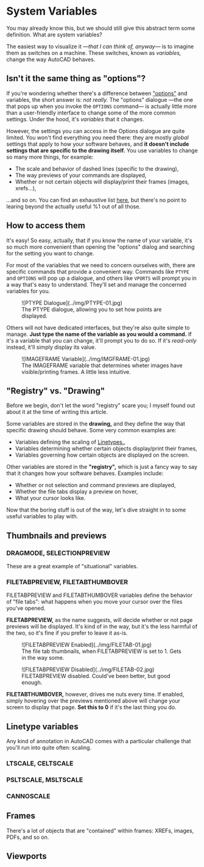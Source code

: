 # System Variables

You may already know this, but we should still give this abstract term some definition. What are system variables?

The easiest way to visualize it _—that I can think of, anyway—_ is to imagine them as switches on a machine. These switches, known as _variables,_ change the way AutoCAD behaves. 


## Isn't it the same thing as "options"?

If you're wondering whether there's a difference between ["options"](options.md) and variables, the short answer is: _not really._ The "options" dialogue —the one that pops up when you invoke the `OPTIONS` command— is actually little more than a user-friendly interface to change some of the more common settings. Under the hood, it's _variables_ that it changes.

However, the settings you can access in the Options dialogue are quite limited. You won't find everything you need there: they are mostly _global_ settings that apply to how your software behaves, and **it doesn't include settings that are specific to the drawing itself.** You use variables to change so many more things, for example:  

- The scale and behavior of dashed lines (specific to the drawing),  
- The way previews of your commands are displayed,  
- Whether or not certain objects will display/print their frames (images, xrefs...),  

...and so on. You can find an exhaustive list [here,](https://forums.autodesk.com/autodesk/attachments/autodesk/706/141573/1/AutoCAD%20System%20Variables.pdf) but there's no point to learing beyond the actually useful %1 out of all those.


## How to access them

It's easy! So easy, actually, that if you know the name of your variable, it's so much more convenient than opening the "options" dialog and searching for the setting you want to change.

For most of the variables that we need to concern ourselves with, there are specific commands that provide a convenient way. Commands like `PTYPE` and `OPTIONS` will pop up a dialogue, and others like `VPORTS` will prompt you in a way that's easy to understand. They'll set and manage the concerned variables for you.

<figure markdown="span">
  ![PTYPE Dialogue](../img/PTYPE-01.jpg)
  <figcaption>The PTYPE dialogue, allowing you to set how points are displayed.</figcaption>
</figure>

Others will not have dedicated interfaces, but they're also quite simple to manage. **Just type the name of the variable as you would a command.** If it's a variable that you can change, it'll prompt you to do so. If it's _read-only_ instead, it'll simply display its value.

<figure markdown="span">
  ![IMAGEFRAME Variable](../img/IMGFRAME-01.jpg)
  <figcaption>The IMAGEFRAME variable that determines wheter images have visible/printing frames. A little less intuitive.</figcaption>
</figure>


## "Registry" vs. "Drawing"

Before we begin, don't let the word "registry" scare you; I myself found out about it at the time of writing this article.

Some variables are stored in the **drawing,** and they define the way that specific drawing should behave. Some very common examples are:

- Variables defining the scaling of [Linetypes.](../workflow/linetypes.md),  
- Variables determining whether certain objects display/print their frames,  
- Variables governing how certain objects are displayed on the screen.

Other variables are stored in the **"registry",** which is just a fancy way to say that it changes how your software behaves. Examples include:

- Whether or not selection and command previews are displayed,  
- Whether the file tabs display a preview on hover,
- What your cursor looks like.

Now that the boring stuff is out of the way, let's dive straight in to some useful variables to play with.

## Thumbnails and previews

### DRAGMODE, SELECTIONPREVIEW

These are a great example of "situational" variables. 

### FILETABPREVIEW, FILETABTHUMBOVER

FILETABPREVIEW and FILETABTHUMBOVER variables define the behavior of "file tabs": what happens when you move your cursor over the files you've opened. 

**FILETABPREVIEW,** as the name suggests, will decide whether or not page previews will be displayed. It's kind of in the way, but it's the less harmful of the two, so it's fine if you prefer to leave it as-is.

<figure markdown="span">
  ![FILETABPREVIEW Enabled](../img/FILETAB-01.jpg)
  <figcaption>The file tab thumbnails, when FILETABPREVIEW is set to 1. Gets in the way some.</figcaption>
</figure>

<figure markdown="span">
  ![FILETABPREVIEW Disabled](../img/FILETAB-02.jpg)
  <figcaption>FILETABPREVIEW disabled. Could've been better, but good enough.</figcaption>
</figure>

**FILETABTHUMBOVER,** however, drives me nuts every time. If enabled, simply hovering over the previews mentioned above will change your screen to display that page. **Set this to 0** if it's the last thing you do.


## Linetype variables

Any kind of annotation in AutoCAD comes with a particular challenge that you'll run into quite often: scaling.

### LTSCALE, CELTSCALE

### PSLTSCALE, MSLTSCALE

### CANNOSCALE

## Frames

There's a lot of objects that are "contained" within frames: XREFs, images, PDFs, and so on.

## Viewports
